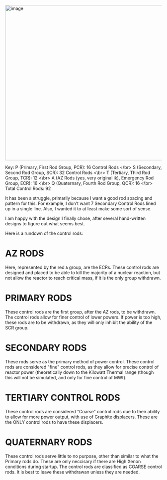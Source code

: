 <img width="1491" height="498" alt="image" src="https://github.com/user-attachments/assets/dcb3e432-b7f9-43a8-9770-fbf6924ed3d2" />

Key:
P (Primary, First Rod Group, PCR): 16 Control Rods <\br>
S (Secondary, Second Rod Group, SCR): 32 Control Rods <\br>
T (Tertiary, Third Rod Group, TCR): 12 <\br>
A (AZ Rods (yes, very original ik), Emergency Rod Group, ECR): 16 <\br>
Q (Quaternary, Fourth Rod Group, QCR): 16 <\br>
Total Control Rods: 92


It has been a struggle, primarily because I want a good rod spacing and pattern for this. For example, I don't want 7 Secondary Control Rods lined up in a single line. Also, I wanted it to at least make some sort of sense.

I am happy with the design I finally chose, after several hand-written designs to figure out what seems best.

Here is a rundown of the control rods:

# AZ RODS
Here, represented by the red `A` group, are the ECRs. These control rods are designed and placed to be able to kill the majority of a nuclear reaction, but not allow the reactor to reach critical mass, if it is the only group withdrawn.

# PRIMARY RODS
These control rods are the first group, after the AZ rods, to be withdrawn. The control rods allow for finer control of lower powers. If power is too high, these rods are to be withdrawn, as they will only inhibit the ability of the SCR group.

# SECONDARY RODS
These rods serve as the primary method of power control. These control rods are considered "fine" control rods, as they allow for precise control of reactor power (theoretically down to the Kilowatt Thermal range (though this will not be simulated, and only for fine control of MWt).

# TERTIARY CONTROL RODS
These control rods are considered "Coarse" control rods due to their ability to allow for more power output, with use of Graphite displacers. These are the ONLY control rods to have these displacers.

# QUATERNARY RODS
These control rods serve little to no purpose, other than similar to what the Primary rods do. These are only neccisary if there are High Xenon conditions during startup. The control rods are classified as COARSE control rods. It is best to leave these withdrawan unless they are needed.
